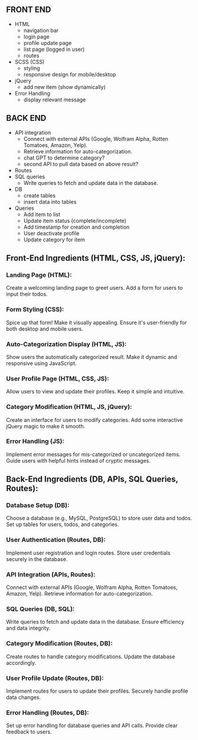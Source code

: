 ## FRONT END

- HTML
  - navigation bar
  - login page
  - profile update page
  - list page (logged in user)
  - routes
- SCSS (CSS)
  - styling
  - responsive design for mobile/desktop
- jQuery
  - add new item (show dynamically)
- Error Handling
  - display relevant message

## BACK END

- API integration
  - Connect with external APIs (Google, Wolfram Alpha, Rotten Tomatoes, Amazon, Yelp).
  - Retrieve information for auto-categorization.
  - chat GPT to determine category?
  - second API to pull data based on above result?
- Routes
- SQL queries
  - Write queries to fetch and update data in the database.
- DB
  - create tables
  - insert data into tables
- Queries
  - Add item to list
  - Update item status (complete/incomplete)
  - Add timestamp for creation and completion
  - User deactivate profile
  - Update category for item



## Front-End Ingredients (HTML, CSS, JS, jQuery):

### Landing Page (HTML):

Create a welcoming landing page to greet users.
Add a form for users to input their todos.

### Form Styling (CSS):

Spice up that form! Make it visually appealing.
Ensure it's user-friendly for both desktop and mobile users.

### Auto-Categorization Display (HTML, JS):

Show users the automatically categorized result.
Make it dynamic and responsive using JavaScript.

### User Profile Page (HTML, CSS, JS):

Allow users to view and update their profiles.
Keep it simple and intuitive.

### Category Modification (HTML, JS, jQuery):

Create an interface for users to modify categories.
Add some interactive jQuery magic to make it smooth.

### Error Handling (JS):

Implement error messages for mis-categorized or uncategorized items.
Guide users with helpful hints instead of cryptic messages.


## Back-End Ingredients (DB, APIs, SQL Queries, Routes):

### Database Setup (DB):

Choose a database (e.g., MySQL, PostgreSQL) to store user data and todos.
Set up tables for users, todos, and categories.

### User Authentication (Routes, DB):

Implement user registration and login routes.
Store user credentials securely in the database.

### API Integration (APIs, Routes):

Connect with external APIs (Google, Wolfram Alpha, Rotten Tomatoes, Amazon, Yelp).
Retrieve information for auto-categorization.

### SQL Queries (DB, SQL):

Write queries to fetch and update data in the database.
Ensure efficiency and data integrity.

### Category Modification (Routes, DB):

Create routes to handle category modifications.
Update the database accordingly.

### User Profile Update (Routes, DB):

Implement routes for users to update their profiles.
Securely handle profile data changes.

### Error Handling (Routes, DB):

Set up error handling for database queries and API calls.
Provide clear feedback to users.
